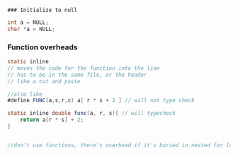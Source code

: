 	### Initialize to null
``` c
int a = NULL;
char *a = NULL;
```

### Function overheads

``` java
static inline
// moves the code for the function into the line
// has to be in the same file, or the header
// like a cut and paste

//also like
#define FUNC(a,s,r,c) a[ r * s + 2 ] // will not type check

static inline double func(a, r, s){ // will typecheck
	return a[r * s] + 2;
}


//don't use functions, there's overhead if it's buried in nested for loops. 

```